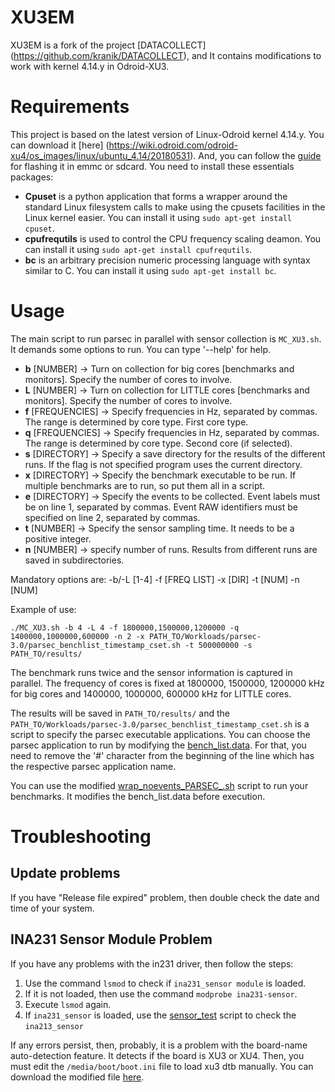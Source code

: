 # XU3EM
XU3EM is a fork of the project [DATACOLLECT] (https://github.com/kranik/DATACOLLECT), and It contains modifications to work with kernel 4.14.y in Odroid-XU3.

# Requirements

This project is based on the latest version of Linux-Odroid kernel 4.14.y. You can download it [here] (https://wiki.odroid.com/odroid-xu4/os_images/linux/ubuntu_4.14/20180531). And, you can follow the [guide](https://wiki.odroid.com/troubleshooting/odroid_flashing_tools) for flashing it in emmc or sdcard.  You need to install these essentials packages:

- **Cpuset** is a python application that forms a wrapper around the
standard Linux filesystem calls to make using the cpusets facilities
in the Linux kernel easier. You can install it using `sudo apt-get install cpuset`.
- **cpufrequtils**  is used to control the CPU frequency scaling deamon. You can install it using `sudo apt-get install cpufrequtils`.
- **bc**  is an arbitrary precision numeric processing language with syntax similar to C. You can install it using `sudo apt-get install bc`.

# Usage

The main script to run parsec in parallel with sensor collection is `MC_XU3.sh`. It demands some options to run. You can type '--help' for help.
- **b** [NUMBER] -> Turn on collection for big cores [benchmarks and monitors]. Specify the number of cores to involve.
- **L** [NUMBER] -> Turn on collection for LITTLE cores [benchmarks and monitors]. Specify the number of cores to involve.
- **f** [FREQUENCIES] -> Specify frequencies in Hz, separated by commas. The range is determined by core type. First core type.
- **q** [FREQUENCIES] -> Specify frequencies in Hz, separated by commas. The range is determined by core type. Second core (if selected).
- **s** [DIRECTORY] -> Specify a save directory for the results of the different runs. If the flag is not specified program uses the current directory.
- **x** [DIRECTORY] -> Specify the benchmark executable to be run. If multiple benchmarks are to run, so put them all in a script.
- **e** [DIRECTORY] -> Specify the events to be collected. Event labels must be on line 1, separated by commas. Event RAW identifiers must be specified on line 2, separated by commas.
- **t** [NUMBER] -> Specify the sensor sampling time. It needs to be a positive integer.
- **n** [NUMBER] -> specify number of runs. Results from different runs are saved in subdirectories.

Mandatory options are: -b/-L [1-4] -f [FREQ LIST] -x [DIR] -t [NUM] -n [NUM]

Example of use:

`./MC_XU3.sh -b 4 -L 4 -f 1800000,1500000,1200000 -q 1400000,1000000,600000 -n 2 -x PATH_TO/Workloads/parsec-3.0/parsec_benchlist_timestamp_cset.sh -t 500000000 -s PATH_TO/results/`

<!-- ./MC_XU3.sh -b 1 -L 1 -f 200000 -q 200000 -n 1 -x /home/reginaldojunior/Documentos/UFscar/parsec-2.1/exec.sh -t 1 -->

The benchmark runs twice and the sensor information is captured in parallel. The frequency of cores is fixed at  1800000, 1500000, 1200000 kHz for big cores and 1400000, 1000000, 600000 kHz for LITTLE cores. 

The results will be saved in `PATH_TO/results/` and the `PATH_TO/Workloads/parsec-3.0/parsec_benchlist_timestamp_cset.sh` is a script to specify the parsec executable applications. You can choose the parsec application to run by modifying the [bench_list.data](Workloads/parsec-3.0/bench_list.data). For that, you need to remove the '#' character from the beginning of the line which has the respective parsec application name.

You can use the modified [wrap_noevents_PARSEC_.sh](ODROID_XU3/wrap_noevents_PARSEC_.sh) script to run your benchmarks. It modifies the bench_list.data before execution.

# Troubleshooting

## Update problems

If you have "Release file expired" problem, then double check the date and time of your system.

## INA231 Sensor Module Problem

If you have any problems with the in231 driver, then follow the steps:

1. Use the command `lsmod` to check if `ina231_sensor module` is loaded.
2. If it is not loaded, then use the command `modprobe ina231-sensor`.
3. Execute `lsmod` again.
4. If `ina231_sensor` is loaded, use the [sensor_test](ODROID_XU3/XU3_Sensors/sensors_test.sh) script to check the `ina213_sensor`

If any errors persist, then, probably, it is a problem with the board-name auto-detection feature. It detects if the board is XU3 or XU4. Then, you must edit the `/media/boot/boot.ini` file to load xu3 dtb manually. You can download the modified file [here](https://www.dropbox.com/s/s2cz70m47xr4ikk/boot.ini?dl=0).
